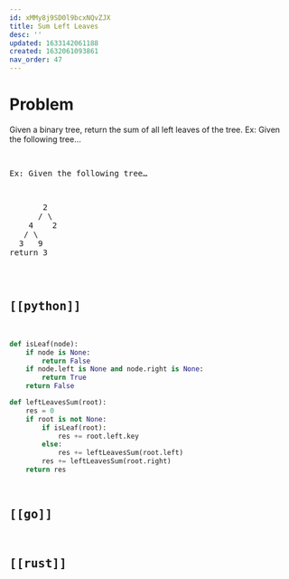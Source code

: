 ```yaml
---
id: xMMy8j9SD0l9bcxNQvZJX
title: Sum Left Leaves
desc: ''
updated: 1633142061188
created: 1632061093861
nav_order: 47
---
```


# Problem
Given a binary tree, return the sum of all left leaves of the tree. Ex: Given the following tree…

<pre
    5
   / \
  2   12
     /  \
    3    8
return 5 (i.e. 2 + 3)
</pre>

Ex: Given the following tree…

<pre>
       2
      / \
    4    2
   / \
  3   9
return 3
</pre>

## [[python]]

```python
def isLeaf(node):
    if node is None:
        return False
    if node.left is None and node.right is None:
        return True
    return False

def leftLeavesSum(root):
    res = 0
    if root is not None:
        if isLeaf(root):
            res += root.left.key
        else:
            res += leftLeavesSum(root.left)
        res += leftLeavesSum(root.right)
    return res
```

## [[go]]

## [[rust]]

